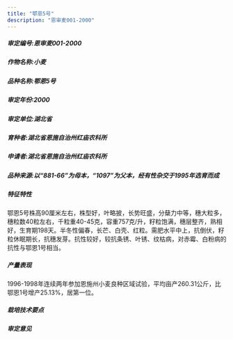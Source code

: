 ```yaml
---
title: "鄂恩5号"
description: "恩审麦001-2000"
---
```

##### 审定编号:恩审麦001-2000

##### 作物名称:小麦

##### 品种名称:鄂恩5号

##### 审定年份:2000

##### 审定单位:湖北省

##### 育种者:湖北省恩施自治州红庙农科所

##### 申请者:湖北省恩施自治州红庙农科所

##### 品种来源:以“881-66”为母本，“1097”为父本，经有性杂交于1995年选育而成

##### 特征特性
鄂恩5号株高90厘米左右，株型好，叶略披，长势旺盛，分蘖力中等，穗大粒多，穗粒数40粒左右，千粒重40-45克，容重757克/升，籽粒饱满，穗层整齐，熟相好，生育期198天。半冬性偏春，长芒、白壳、红粒。需肥水平中上，抗倒伏，籽粒休眠期长，抗穗发芽。抗性较好，较抗条锈、叶锈、纹枯病，对赤霉、白粉病的抗性与鄂恩1号相当。

##### 产量表现
1996-1998年连续两年参加恩施州小麦良种区域试验，平均亩产260.31公斤，比鄂恩1号增产25.13%，居第一位。

##### 栽培技术要点


##### 审定意见

